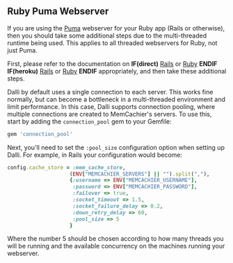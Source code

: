 
## Ruby Puma Webserver

If you are using the [Puma](http://puma.io/) webserver for your Ruby app (Rails
or otherwise), then you should take some additional steps due to the
multi-threaded runtime being used. This applies to all threaded webservers for
Ruby, not just Puma.

First, please refer to the documentation on
**IF(direct)**
[Rails](/documentation/rails) or [Ruby](/documentation/ruby)
**ENDIF**
**IF(heroku)**
[Rails](#rails) or [Ruby](#ruby)
**ENDIF**
appropriately, and then take these additional steps.

Dalli by default uses a single connection to each server. This works fine
normally, but can become a bottleneck in a multi-threaded environment and
limit performance. In this case, Dalli supports connection pooling, where
multiple connections are created to MemCachier's servers. To use this, start by
adding the `connection_pool` gem to your Gemfile:

```ruby
gem 'connection_pool'
```

Next, you'll need to set the `:pool_size` configuration option when setting up
Dalli. For example, in Rails your configuration would become:

```ruby
config.cache_store = :mem_cache_store,
                    (ENV["MEMCACHIER_SERVERS"] || "").split(","),
                    {:username => ENV["MEMCACHIER_USERNAME"],
                     :password => ENV["MEMCACHIER_PASSWORD"],
                     :failover => true,
                     :socket_timeout => 1.5,
                     :socket_failure_delay => 0.2,
                     :down_retry_delay => 60,
                     :pool_size => 5
                    }
```

Where the number 5 should be chosen according to how many threads you will be
running and the available concurrency on the machines running your webserver.
